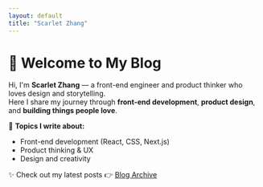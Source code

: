```yaml
---
layout: default
title: "Scarlet Zhang"
---
```


# 👋 Welcome to My Blog

Hi, I'm **Scarlet Zhang** — a front-end engineer and product thinker who loves design and storytelling.  
Here I share my journey through **front-end development**, **product design**, and **building things people love**.

🌿 **Topics I write about:**
- Front-end development (React, CSS, Next.js)
- Product thinking & UX
- Design and creativity

✨ Check out my latest posts 👉 [Blog Archive](/_posts)
